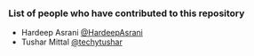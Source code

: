 ### List of people who have contributed to this repository

* Hardeep Asrani [@HardeepAsrani](https://github.com/HardeepAsrani)
* Tushar Mittal [@techytushar](https://github.com/techytushar)
